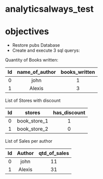 # analyticsalways_test
 
# objectives
- Restore pubs Database
- Create and execute 3 sql querys:

Quantity of Books written:

| Id  | name_of_author| books_written |
|:---:| :-----------: | :-----------: |
|  0  | john          |       1       |
|  1  | Alexis        |       3       |


List of Stores with discount

| Id  | stores        | has_discount  |
|:---:| :-----------: | :-----------: |
|  0  | book_store_1  |       1       |
|  1  | book_store_2  |       0       |


List of Sales per author

| Id  | Author        | qtd_of_sales  |
|:---:| :-----------: | :-----------: |
|  0  | john          |       11      |
|  1  | Alexis        |       31      |


